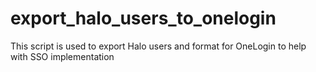 export_halo_users_to_onelogin
=============================

This script is used to export Halo users and format for OneLogin to help with SSO implementation
